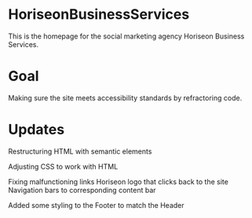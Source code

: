 # HoriseonBusinessServices

This is the homepage for the social marketing agency Horiseon Business Services. 

# Goal

Making sure the site meets accessibility standards by refractoring code.

# Updates

Restructuring HTML with semantic elements 

Adjusting CSS to work with HTML 

Fixing malfunctioning links
    Horiseon logo that clicks back to the site
    Navigation bars to corresponding content bar

Added some styling to the Footer to match the Header
